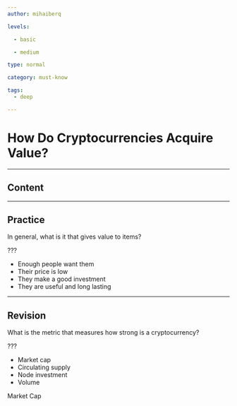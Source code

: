 ```yaml
---
author: mihaiberq

levels:

  - basic

  - medium

type: normal

category: must-know

tags:
  - deep

---
```

# How Do Cryptocurrencies Acquire Value?

---
## Content



---
## Practice

In general, what is it that gives value to items?

???

* Enough people want them
* Their price is low
* They make a good investment
* They are useful and long lasting

---
## Revision

What is the metric that measures how strong is a cryptocurrency?

???

* Market cap
* Circulating supply
* Node investment
* Volume

Market Cap


